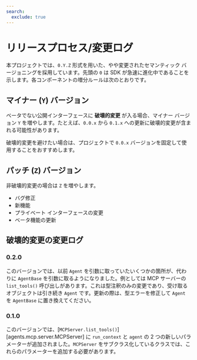 ```yaml
---
search:
  exclude: true
---
```

# リリースプロセス/変更ログ

本プロジェクトでは、`0.Y.Z` 形式を用いた、やや変更されたセマンティック バージョニングを採用しています。先頭の `0` は SDK が急速に進化中であることを示します。各コンポーネントの増分ルールは次のとおりです。

## マイナー (`Y`) バージョン

ベータでない公開インターフェースに **破壊的変更** が入る場合、マイナー バージョン `Y` を増やします。たとえば、`0.0.x` から `0.1.x` への更新に破壊的変更が含まれる可能性があります。

破壊的変更を避けたい場合は、プロジェクトで `0.0.x` バージョンを固定して使用することをおすすめします。

## パッチ (`Z`) バージョン

非破壊的変更の場合は `Z` を増やします。

- バグ修正  
- 新機能  
- プライベート インターフェースの変更  
- ベータ機能の更新  

## 破壊的変更の変更ログ

### 0.2.0

このバージョンでは、以前 `Agent` を引数に取っていたいくつかの箇所が、代わりに `AgentBase` を引数に取るようになりました。例としては MCP サーバーの `list_tools()` 呼び出しがあります。これは型注釈のみの変更であり、受け取るオブジェクトは引き続き `Agent` です。更新の際は、型エラーを修正して `Agent` を `AgentBase` に置き換えてください。

### 0.1.0

このバージョンでは、[`MCPServer.list_tools()`][agents.mcp.server.MCPServer] に `run_context` と `agent` の 2 つの新しいパラメーターが追加されました。`MCPServer` をサブクラス化しているクラスでは、これらのパラメーターを追加する必要があります。